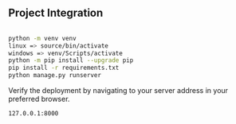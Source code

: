 ## Project Integration
```sh

python -m venv venv
linux => source/bin/activate
windows => venv/Scripts/activate
python -m pip install --upgrade pip
pip install -r requirements.txt
python manage.py runserver
```

Verify the deployment by navigating to your server address in
your preferred browser.

```sh
127.0.0.1:8000
```



